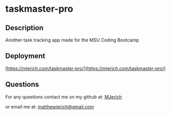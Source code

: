 # taskmaster-pro


## Description

Another task tracking app made for the MSU Coding Bootcamp


## Deployment

[https://mjerich.com/taskmaster-pro/](https://mjerich.com/taskmaster-pro/)


## Questions

For any questions contact me on my github at: [MJerich](https://github.com/MJerich)

or email me at: [matthewjerich@gmail.com](mailto:matthewjerich@gmail.com)
